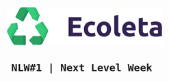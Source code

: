 <h1 align= "center">
    <img src="./public/assets/logo.svg" alt="Logo"></br>

    NLW#1 | Next Level Week 
</h1>